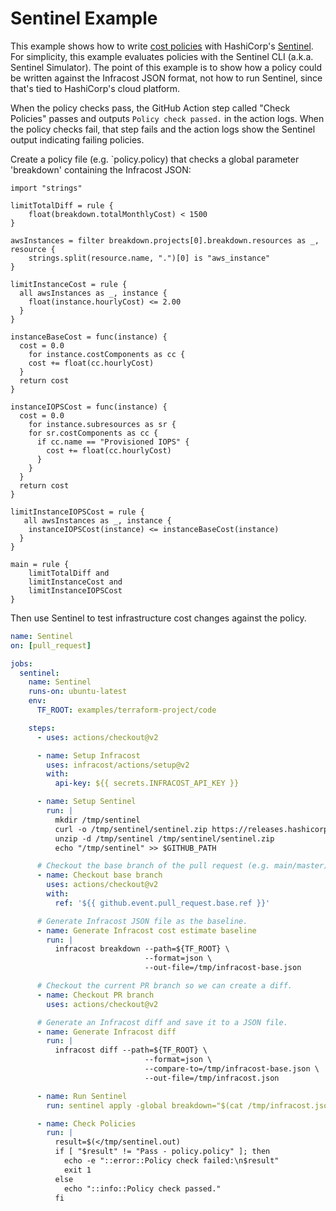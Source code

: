 # Sentinel Example

This example shows how to write [cost policies](https://www.infracost.io/docs/features/cost_policies/) with HashiCorp's [Sentinel](https://www.hashicorp.com/sentinel). For simplicity, this example evaluates policies with the Sentinel CLI (a.k.a. Sentinel Simulator). The point of this example is to show how a policy could be written against the Infracost JSON format, not how to run Sentinel, since that's tied to HashiCorp's cloud platform.

When the policy checks pass, the GitHub Action step called "Check Policies" passes and outputs `Policy check passed.` in the action logs. When the policy checks fail, that step fails and the action logs show the Sentinel output indicating failing policies.

Create a policy file (e.g. `policy.policy) that checks a global parameter 'breakdown' containing the Infracost JSON:
```policy
import "strings"

limitTotalDiff = rule {
    float(breakdown.totalMonthlyCost) < 1500
}

awsInstances = filter breakdown.projects[0].breakdown.resources as _, resource {
	strings.split(resource.name, ".")[0] is "aws_instance"
}

limitInstanceCost = rule {
  all awsInstances as _, instance {
  	float(instance.hourlyCost) <= 2.00
  }
}

instanceBaseCost = func(instance) {
  cost = 0.0
 	for instance.costComponents as cc {
    cost += float(cc.hourlyCost)
  }
  return cost
}

instanceIOPSCost = func(instance) {
  cost = 0.0
 	for instance.subresources as sr {
    for sr.costComponents as cc {
      if cc.name == "Provisioned IOPS" {
        cost += float(cc.hourlyCost)
      }
    }
  }
  return cost
}

limitInstanceIOPSCost = rule {
   all awsInstances as _, instance {
  	instanceIOPSCost(instance) <= instanceBaseCost(instance)
  }
}

main = rule {
    limitTotalDiff and
    limitInstanceCost and
    limitInstanceIOPSCost
}
```

Then use Sentinel to test infrastructure cost changes against the policy.

[//]: <> (BEGIN EXAMPLE)
```yml
name: Sentinel
on: [pull_request]

jobs:
  sentinel:
    name: Sentinel
    runs-on: ubuntu-latest
    env:
      TF_ROOT: examples/terraform-project/code

    steps:
      - uses: actions/checkout@v2

      - name: Setup Infracost
        uses: infracost/actions/setup@v2
        with:
          api-key: ${{ secrets.INFRACOST_API_KEY }}

      - name: Setup Sentinel
        run: |
          mkdir /tmp/sentinel
          curl -o /tmp/sentinel/sentinel.zip https://releases.hashicorp.com/sentinel/0.18.4/sentinel_0.18.4_linux_amd64.zip
          unzip -d /tmp/sentinel /tmp/sentinel/sentinel.zip
          echo "/tmp/sentinel" >> $GITHUB_PATH

      # Checkout the base branch of the pull request (e.g. main/master).
      - name: Checkout base branch
        uses: actions/checkout@v2
        with:
          ref: '${{ github.event.pull_request.base.ref }}'

      # Generate Infracost JSON file as the baseline.
      - name: Generate Infracost cost estimate baseline
        run: |
          infracost breakdown --path=${TF_ROOT} \
                              --format=json \
                              --out-file=/tmp/infracost-base.json

      # Checkout the current PR branch so we can create a diff.
      - name: Checkout PR branch
        uses: actions/checkout@v2

      # Generate an Infracost diff and save it to a JSON file.
      - name: Generate Infracost diff
        run: |
          infracost diff --path=${TF_ROOT} \
                              --format=json \
                              --compare-to=/tmp/infracost-base.json \
                              --out-file=/tmp/infracost.json

      - name: Run Sentinel
        run: sentinel apply -global breakdown="$(cat /tmp/infracost.json)" examples/sentinel/policy/policy.policy | tee /tmp/sentinel.out

      - name: Check Policies
        run: |
          result=$(</tmp/sentinel.out)
          if [ "$result" != "Pass - policy.policy" ]; then
            echo -e "::error::Policy check failed:\n$result"
            exit 1
          else
            echo "::info::Policy check passed."
          fi
```
[//]: <> (END EXAMPLE)
